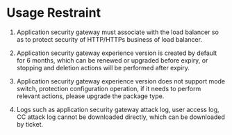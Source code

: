 # Usage Restraint

1. Application security gateway must associate with the load balancer so as to protect security of HTTP/HTTPs business of load balancer.

2. Application security gateway experience version is created by default for 6 months, which can be renewed or upgraded before expiry, or stopping and deletion actions will be performed after expiry.

3. Application security gateway experience version does not support mode switch, protection configuration operation, if it needs to perform relevant actions, please upgrade the package type.

4. Logs such as application security gateway attack log, user access log, CC attack log cannot be downloaded directly, which can be downloaded by ticket.